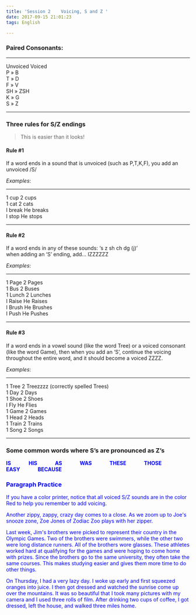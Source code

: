```yaml
---
title: 'Session 2    Voicing, S and Z '
date: 2017-09-15 21:01:23
tags: English

---
```


### Paired Consonants:

 ---------- ------ -------- 
  Unvoiced          Voiced  
     P        »       B     
     T        »       D     
     F        »       V     
     SH       »      ZSH    
     K        »       G     
     S        »       Z     
 ---------- ------ -------- 

### Three rules for S/Z endings
>This is easier than it looks!

#### Rule #1
If a word ends in a sound that is unvoiced (such as P,T,K,F), you add an unvoiced /S/

*Examples*:  

---------- ----------- 
  1 cup      2 cups    
  1 cat      2 cats    
 I  break   He breaks  
 I  stop    He stops   
---------- ----------- 


#### Rule #2
If a word ends in any of these sounds: ‘s z sh ch dg (j)’  
when adding an ‘S’ ending, add…  IZZZZZZ

*Examples*: 

 ---------- ------------ 
  1  Page    2 Pages      
  1  Bus     2 Buses    
  1  Lunch   2 Lunches   
  I  Raise   He Raises   
  I  Brush   He Brushes  
  I  Push    He Pushes   
 ---------- ------------ 

#### Rule #3   
If a word ends in a vowel sound (like the word Tree) or a voiced consonant (like the word Game), then when you add an ‘S’, continue the voicing throughout the entire word, and it should become a voiced ZZZZ.

*Examples*: 

----------  -------------------------------------- 
 1  Tree     2  Treezzzz (correctly spelled Trees)   
  1 Day                    2 Days                  
  1 Shoe                  2 Shoes                  
  I Fly                   He Flies                 
 1  Game                  2 Games                  
 1  Head                  2 Heads                  
 1  Train                 2 Trains                 
 1  Song                  2 Songs                  
----------  -------------------------------------- 

### Some common words where S’s are pronounced as Z’s  
<font color="blue"> **IS &emsp;&emsp;&emsp; HIS &emsp;&emsp;&emsp; AS &emsp;&emsp;&emsp; WAS &emsp;&emsp;&emsp; THESE &emsp;&emsp;&emsp; THOSE &emsp;&emsp;&emsp; EASY &emsp;&emsp;&emsp; BECAUSE**

### Paragraph Practice
If you have a color printer, notice that all voiced S/Z sounds are in the color Red to help you remember to add voicing. 

Another zippy, zappy, crazy day comes to a close.  As we zoom up to Joe's snooze zone, Zoe Jones of Zodiac Zoo plays with her zipper. 

Last week, Jim's brothers were picked to represent their country in the Olympic Games. Two of the brothers were swimmers, while the other two were long distance runners.  All of the brothers wore glasses. These athletes worked hard at qualifying for the games and were hoping to come home with prizes. Since the brothers go to the same university, they often take the same courses. This makes studying easier and gives them more time to do other things. 

On Thursday, I had a very lazy day. I woke up early and first squeezed oranges into juice. I then got dressed and watched the sunrise come up over the mountains. It was so beautiful that I took many pictures with my camera and I used three rolls of film. After drinking two cups of coffee, I got dressed, left the house, and walked three miles home.